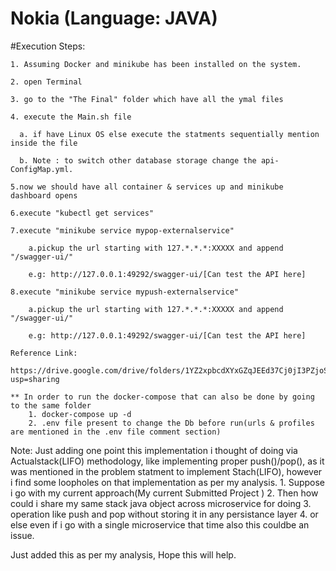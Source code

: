# Nokia (Language: JAVA)
  #Execution Steps: 
  
    1. Assuming Docker and minikube has been installed on the system.
   
    2. open Terminal 
   
    3. go to the "The Final" folder which have all the ymal files
   
    4. execute the Main.sh file
      
      a. if have Linux OS else execute the statments sequentially mention inside the file
      
      b. Note : to switch other database storage change the api-ConfigMap.yml.
   
    5.now we should have all container & services up and minikube dashboard opens
   
    6.execute "kubectl get services"
   
    7.execute "minikube service mypop-externalservice"
        
        a.pickup the url starting with 127.*.*.*:XXXXX and append "/swagger-ui/"
        
        e.g: http://127.0.0.1:49292/swagger-ui/[Can test the API here]
       
    8.execute "minikube service mypush-externalservice"
        
        a.pickup the url starting with 127.*.*.*:XXXXX and append "/swagger-ui/"
        
        e.g: http://127.0.0.1:49292/swagger-ui/[Can test the API here]
        
    Reference Link:
    
    https://drive.google.com/drive/folders/1YZ2xpbcdXYxGZqJEEd37Cj0jI3PZjoSw?usp=sharing
    
    ** In order to run the docker-compose that can also be done by going to the same folder 
        1. docker-compose up -d
        2. .env file present to change the Db before run(urls & profiles are mentioned in the .env file comment section)
    
    
   Note: Just adding one point this implementation i thought of doing via Actualstack(LIFO) methodology, 
         like implementing proper push()/pop(),
         as it was mentioned in the problem statment to implement Stach(LIFO),
         however i find some loopholes on that implementation as per my analysis.
         1. Suppose i go with my current approach(My current Submitted Project )
         2. Then how could i share my same stack java object across microservice for doing 
         3. operation like push and pop without storing it in any persistance layer
         4. or else even if i go with a single microservice that time also this couldbe an issue.

  Just added this as per my analysis,
  Hope this will help.
 
